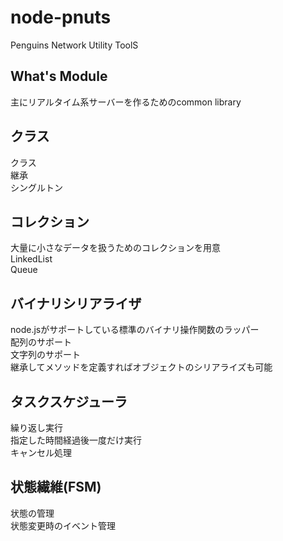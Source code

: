 node-pnuts
==========
Penguins Network Utility ToolS

What's Module
-------------
主にリアルタイム系サーバーを作るためのcommon library

クラス
------
クラス  
継承  
シングルトン  

コレクション
------------
大量に小さなデータを扱うためのコレクションを用意  
LinkedList  
Queue  

バイナリシリアライザ
--------------------
node.jsがサポートしている標準のバイナリ操作関数のラッパー  
配列のサポート  
文字列のサポート  
継承してメソッドを定義すればオブジェクトのシリアライズも可能  

タスクスケジューラ
------------------
繰り返し実行  
指定した時間経過後一度だけ実行  
キャンセル処理  

状態繊維(FSM)
--------
状態の管理  
状態変更時のイベント管理  

